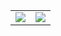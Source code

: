 <table>
  <tbody>
    <td>
      <a href="#">
        <img src="https://github-readme-stats.vercel.app/api/top-langs/?username=LuckyMan612&langs_count=5&hide_border=true&hide_title=true" />
      </a>
    </td>
    <td>
      <a href="#">
       <img src="https://github-readme-stats.vercel.app/api?username=LuckyMan612&show_icons=true&hide_border=true&line_height=35&hide_title=true" />
      </a>
    </td>
  </tbody>
</table>
